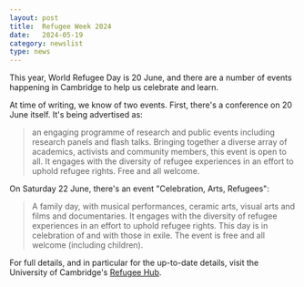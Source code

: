 ```yaml
---
layout: post
title:  Refugee Week 2024
date:   2024-05-19
category: newslist
type: news
---
```


This year, World Refugee Day is 20 June, and there are a number of events happening in Cambridge to help us celebrate and learn.

At time of writing, we know of two events. First, there's a conference on 20 June itself. It's being advertised as:

> an engaging programme of research and public events including research panels and flash talks. Bringing together a diverse array of academics, activists and community members, this event is open to all. It engages with the diversity of refugee experiences in an effort to uphold refugee rights. Free and all welcome.

On Saturday 22 June, there's an event "Celebration, Arts, Refugees":

> A family day, with musical performances, ceramic arts, visual arts and films and documentaries. It engages with the diversity of refugee experiences in an effort to uphold refugee rights. This day is in celebration of and with those in exile. The event is free and all welcome (including children).

For full details, and in particular for the up-to-date details, visit the University of Cambridge's [Refugee Hub](https://www.humanmovement.cam.ac.uk/events/cambridge-refugee-week-2024).
